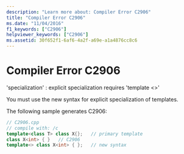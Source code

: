 ```yaml
---
description: "Learn more about: Compiler Error C2906"
title: "Compiler Error C2906"
ms.date: "11/04/2016"
f1_keywords: ["C2906"]
helpviewer_keywords: ["C2906"]
ms.assetid: 30f652f1-6af6-4a2f-a69e-a1a4876cc8c6
---
```

# Compiler Error C2906

'specialization' : explicit specialization requires 'template <>'

You must use the new syntax for explicit specialization of templates.

The following sample generates C2906:

```cpp
// C2906.cpp
// compile with: /c
template<class T> class X{};   // primary template
class X<int> { }   // C2906
template<> class X<int> { };   // new syntax
```
